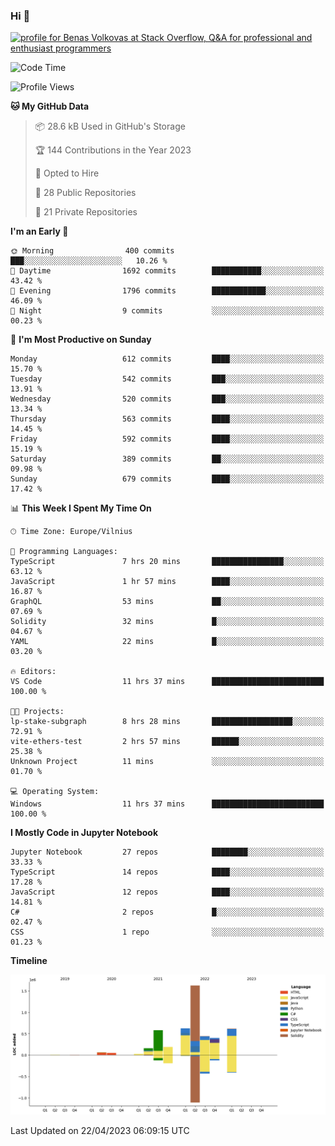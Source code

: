 ### Hi 👋
<a href="https://stackoverflow.com/users/14954249/benas-volkovas"><img src="https://stackoverflow.com/users/flair/14954249.png?theme=dark" width="208" height="58" alt="profile for Benas Volkovas at Stack Overflow, Q&amp;A for professional and enthusiast programmers" title="profile for Benas Volkovas at Stack Overflow, Q&amp;A for professional and enthusiast programmers"></a>

<!--START_SECTION:waka-->
![Code Time](http://img.shields.io/badge/Code%20Time-1%2C402%20hrs%2029%20mins-blue)

![Profile Views](http://img.shields.io/badge/Profile%20Views-0-blue)

**🐱 My GitHub Data** 

> 📦 28.6 kB Used in GitHub's Storage 
 > 
> 🏆 144 Contributions in the Year 2023
 > 
> 💼 Opted to Hire
 > 
> 📜 28 Public Repositories 
 > 
> 🔑 21 Private Repositories 
 > 
**I'm an Early 🐤** 

```text
🌞 Morning                400 commits         ███░░░░░░░░░░░░░░░░░░░░░░   10.26 % 
🌆 Daytime                1692 commits        ███████████░░░░░░░░░░░░░░   43.42 % 
🌃 Evening                1796 commits        ████████████░░░░░░░░░░░░░   46.09 % 
🌙 Night                  9 commits           ░░░░░░░░░░░░░░░░░░░░░░░░░   00.23 % 
```
📅 **I'm Most Productive on Sunday** 

```text
Monday                   612 commits         ████░░░░░░░░░░░░░░░░░░░░░   15.70 % 
Tuesday                  542 commits         ███░░░░░░░░░░░░░░░░░░░░░░   13.91 % 
Wednesday                520 commits         ███░░░░░░░░░░░░░░░░░░░░░░   13.34 % 
Thursday                 563 commits         ████░░░░░░░░░░░░░░░░░░░░░   14.45 % 
Friday                   592 commits         ████░░░░░░░░░░░░░░░░░░░░░   15.19 % 
Saturday                 389 commits         ██░░░░░░░░░░░░░░░░░░░░░░░   09.98 % 
Sunday                   679 commits         ████░░░░░░░░░░░░░░░░░░░░░   17.42 % 
```


📊 **This Week I Spent My Time On** 

```text
🕑︎ Time Zone: Europe/Vilnius

💬 Programming Languages: 
TypeScript               7 hrs 20 mins       ████████████████░░░░░░░░░   63.12 % 
JavaScript               1 hr 57 mins        ████░░░░░░░░░░░░░░░░░░░░░   16.87 % 
GraphQL                  53 mins             ██░░░░░░░░░░░░░░░░░░░░░░░   07.69 % 
Solidity                 32 mins             █░░░░░░░░░░░░░░░░░░░░░░░░   04.67 % 
YAML                     22 mins             █░░░░░░░░░░░░░░░░░░░░░░░░   03.20 % 

🔥 Editors: 
VS Code                  11 hrs 37 mins      █████████████████████████   100.00 % 

🐱‍💻 Projects: 
lp-stake-subgraph        8 hrs 28 mins       ██████████████████░░░░░░░   72.91 % 
vite-ethers-test         2 hrs 57 mins       ██████░░░░░░░░░░░░░░░░░░░   25.38 % 
Unknown Project          11 mins             ░░░░░░░░░░░░░░░░░░░░░░░░░   01.70 % 

💻 Operating System: 
Windows                  11 hrs 37 mins      █████████████████████████   100.00 % 
```

**I Mostly Code in Jupyter Notebook** 

```text
Jupyter Notebook         27 repos            ████████░░░░░░░░░░░░░░░░░   33.33 % 
TypeScript               14 repos            ████░░░░░░░░░░░░░░░░░░░░░   17.28 % 
JavaScript               12 repos            ████░░░░░░░░░░░░░░░░░░░░░   14.81 % 
C#                       2 repos             █░░░░░░░░░░░░░░░░░░░░░░░░   02.47 % 
CSS                      1 repo              ░░░░░░░░░░░░░░░░░░░░░░░░░   01.23 % 
```



**Timeline**

![Lines of Code chart](https://raw.githubusercontent.com/BenasVolkovas/BenasVolkovas/main/assets/bar_graph.png)


 Last Updated on 22/04/2023 06:09:15 UTC
<!--END_SECTION:waka-->
